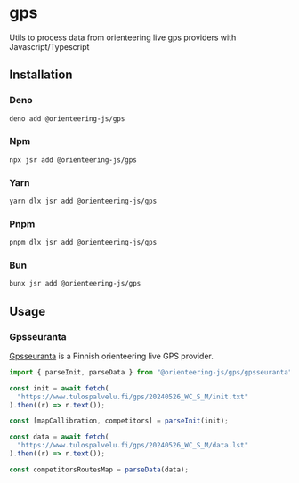 # gps

Utils to process data from orienteering live gps providers with Javascript/Typescript

## Installation

### Deno

```sh
deno add @orienteering-js/gps
```

### Npm

```sh
npx jsr add @orienteering-js/gps
```

### Yarn

```sh
yarn dlx jsr add @orienteering-js/gps
```

### Pnpm

```sh
pnpm dlx jsr add @orienteering-js/gps
```

### Bun

```sh
bunx jsr add @orienteering-js/gps
```

## Usage

### Gpsseuranta

[Gpsseuranta](https://www.tulospalvelu.fi/gps/) is a Finnish orienteering live GPS provider.

```ts
import { parseInit, parseData } from "@orienteering-js/gps/gpsseuranta";

const init = await fetch(
  "https://www.tulospalvelu.fi/gps/20240526_WC_S_M/init.txt"
).then((r) => r.text());

const [mapCallibration, competitors] = parseInit(init);

const data = await fetch(
  "https://www.tulospalvelu.fi/gps/20240526_WC_S_M/data.lst"
).then((r) => r.text());

const competitorsRoutesMap = parseData(data);
```
